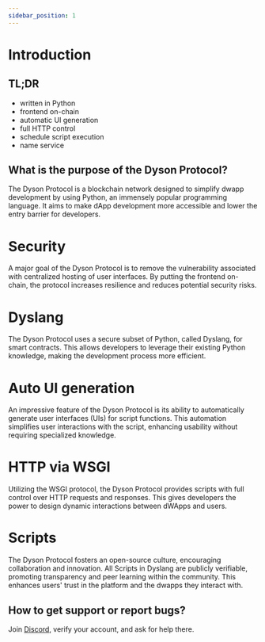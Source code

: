 ```yaml
---
sidebar_position: 1
---
```


# Introduction

## TL;DR
- written in Python
- frontend on-chain
- automatic UI generation
- full HTTP control
- schedule script execution
- name service



## What is the purpose of the Dyson Protocol?

The Dyson Protocol is a blockchain network designed to simplify dwapp development by using Python, an immensely popular programming language. It aims to make dApp development more accessible and lower the entry barrier for developers.

# Security
A major goal of the Dyson Protocol is to remove the vulnerability associated with centralized hosting of user interfaces. By putting the frontend on-chain, the protocol increases resilience and reduces potential security risks.

# Dyslang
The Dyson Protocol uses a secure subset of Python, called Dyslang, for smart contracts. This allows developers to leverage their existing Python knowledge, making the development process more efficient.

# Auto UI generation
An impressive feature of the Dyson Protocol is its ability to automatically generate user interfaces (UIs) for script functions. This automation simplifies user interactions with the script, enhancing usability without requiring specialized knowledge.

# HTTP via WSGI
Utilizing the WSGI protocol, the Dyson Protocol provides scripts with full control over HTTP requests and responses. This gives developers the power to design dynamic interactions between dWApps and users.

# Scripts
The Dyson Protocol fosters an open-source culture, encouraging collaboration and innovation. All Scripts in Dyslang are publicly verifiable, promoting transparency and peer learning within the community. This enhances users' trust in the platform and the dwapps they interact with.


## How to get support or report bugs?

Join [Discord](https://discord.gg/FZfKmSJCyP), verify your account, and ask for help there.
